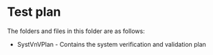 # Test plan

The folders and files in this folder are as follows:

- SystVnVPlan - Contains the system verification and validation plan